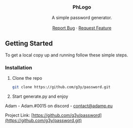 
<!-- PROJECT LOGO -->
<br />
<p align="center">
  <h3 align="center">PhLogo</h3>

  <p align="center">
    A simple password generator.
    <br />
    <br />
    <a href="https://github.com/g3y/password/issues">Report Bug</a>
    ·
    <a href="https://github.com/g3y/password/issues">Request Feature</a>
  </p>
</p>

<!-- GETTING STARTED -->

## Getting Started

To get a local copy up and running follow these simple steps.

### Installation

1. Clone the repo
   ```sh
   git clone https://github.com/g3y/password.git
   ```
2. Start generate.py and enjoy



Adam - Adam.#0015 on discord - contact@adamp.eu

Project Link: [https://github.com/g3y/password](https://github.com/g3y/password.git)

<!-- MARKDOWN LINKS & IMAGES -->
<!-- https://www.markdownguide.org/basic-syntax/#reference-style-links -->


